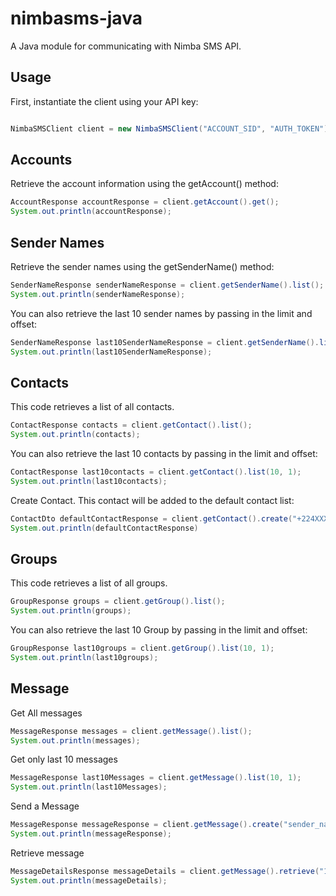 # nimbasms-java
A Java module for communicating with Nimba SMS API. 

## Usage
First, instantiate the client using your API key:

```java

NimbaSMSClient client = new NimbaSMSClient("ACCOUNT_SID", "AUTH_TOKEN")
```

## Accounts
Retrieve the account information using the getAccount() method:
```java
AccountResponse accountResponse = client.getAccount().get();
System.out.println(accountResponse);
```
## Sender Names
Retrieve the sender names using the getSenderName() method:

```java
SenderNameResponse senderNameResponse = client.getSenderName().list();
System.out.println(senderNameResponse);
```
You can also retrieve the last 10 sender names by passing in the limit and offset:

```java
SenderNameResponse last10SenderNameResponse = client.getSenderName().list(10, 1);
System.out.println(last10SenderNameResponse);
```
## Contacts
This code retrieves a list of all contacts.
```java
ContactResponse contacts = client.getContact().list();
System.out.println(contacts);
```
You can also retrieve the last 10 contacts by passing in the limit and offset:
```java
ContactResponse last10contacts = client.getContact().list(10, 1);
System.out.println(last10contacts);
```
Create Contact. This contact will be added to the default contact list:
```java
ContactDto defaultContactResponse = client.getContact().create("+224XXXXXXXXX", null, null);
System.out.println(defaultContactResponse)
```


## Groups
This code retrieves a list of all groups.
```java
GroupResponse groups = client.getGroup().list();
System.out.println(groups);
```

You can also retrieve the last 10 Group by passing in the limit and offset:
```java
GroupResponse last10groups = client.getGroup().list(10, 1);
System.out.println(last10groups);
```
## Message
Get All messages
```java
MessageResponse messages = client.getMessage().list();
System.out.println(messages);
```
Get only last 10 messages
```java
MessageResponse last10Messages = client.getMessage().list(10, 1);
System.out.println(last10Messages);
```
Send a Message
```java
MessageResponse messageResponse = client.getMessage().create("sender_name", List.of("+224XXXXXXXXX"), "Hello nimba");
System.out.println(messageResponse);
```
Retrieve message
```java
MessageDetailsResponse messageDetails = client.getMessage().retrieve("123");
System.out.println(messageDetails);
```

